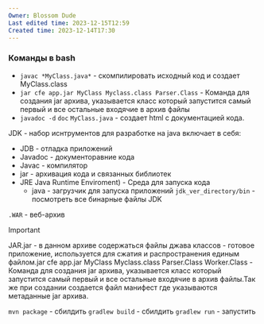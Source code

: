```yaml
---
Owner: Blossom Dude
Last edited time: 2023-12-15T12:59
Created time: 2023-12-14T17:30
---
```

### Команды в bash

- `javac *MyClass.java*` - скомпилировать исходный код и создает MyClass.class
- `jar cfe app.jar MyClass Myclass.class Parser.Class` - Команда для создания jar архива, указывается класс который запустится самый первый и все остальные входячие в архив файлы
- `javadoc -d` `doc` `MyClass.java` - создает html с документацией кода.

  

JDK - набор иснтрументов для разработке на java включает в себя:

- JDB - отладка приложений
- Javadoc - документоравние кода
- Javac - компилятор
- jar - архивация кода и связанных библиотек
- JRE Java Runtime Enviroment) - Среда для запуска кода
    - java - загрузчик для запуска приложений
`jdk_ver_directory/bin` - посмотреть все бинарные файлы JDK


`.WAR` - веб-архив

  

> [!important]  
> JAR.jar - в данном архиве содержаться файлы джава классов - готовое приложение, используется для сжатия и распространения единым файлом.jar cfe app.jar MyClass Myclass.class Parser.Class Worker.Class - Команда для создания jar архива, указывается класс который запустится самый первый и все остальные входячие в архив файлы.Так же при создании создается файл манифест где указываются метаданные jar архива.  

  
`mvn package` - сбилдить
`gradlew build` - сбилдить
`gradlew run` - запустить